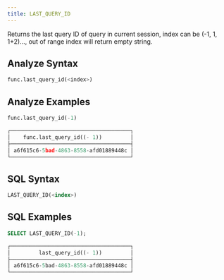```yaml
---
title: LAST_QUERY_ID
---
```


Returns the last query ID of query in current session, index can be (-1, 1, 1+2)..., out of range index will return empty string.

## Analyze Syntax

```python
func.last_query_id(<index>)
```

## Analyze Examples

```python
func.last_query_id(-1)

┌──────────────────────────────────────┐
│    func.last_query_id((- 1))         │
├──────────────────────────────────────┤
│ a6f615c6-5bad-4863-8558-afd01889448c │
└──────────────────────────────────────┘
```


## SQL Syntax

```sql
LAST_QUERY_ID(<index>)
```

## SQL Examples

```sql
SELECT LAST_QUERY_ID(-1);

┌──────────────────────────────────────┐
│         last_query_id((- 1))         │
├──────────────────────────────────────┤
│ a6f615c6-5bad-4863-8558-afd01889448c │
└──────────────────────────────────────┘
```